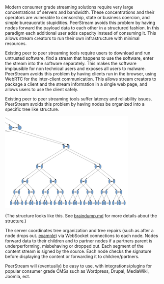 Modern consumer grade streaming solutions require very large concentrations of servers and bandwidth. These concentrations and their operators are vulnerable to censorship, state or business coercion, and simple bureaucratic stupidities. 
PeerStream avoids this problem by having nodes forward the payload data to each other in a structured fashion. In this paradigm each additional user adds capacity instead of consuming it. This allows stream creators to run their own infrastructure with minimal resources.

Existing peer to peer streaming tools require users to download and run untrusted software, find a stream that happens to use the software, enter the stream into the software separately. This makes the software implausible for non technical users and exposes all users to malware. 
PeerStream avoids this problem by having clients run in the browser, using WebRTC for the inter-client communication. This allows stream creators to package a client and the stream information in a single web page, and allows users to use the client safely. 

Existing peer to peer streaming tools suffer latency and reliability issues.
PeerStream avoids this problem by having nodes be organized into a specific tree like structure. 

<img src="./CompleteDumbellTree.png" width="400"> 

(The structure looks like this. See [braindump.md](./braindump.md) for more details about the structure.) 

The server coordinates tree organization and tree repairs (such as after a node drops out. [example](./SingleNodeLossRepairVis.pdf)) via WebSocket connections to each node. Nodes forward data to their children and to partner nodes if a partners parent is underperforming, misbehaving or dropped out. 
Each segment of the content stream is signed by the source. Each node checks the signature before displaying the content or forwarding it to children/partners.

PeerStream will (eventually) be easy to use, with integrations/plugins for popular consumer grade CMSs such as Wordpress, Drupal, MediaWiki, Joomla, ect.
